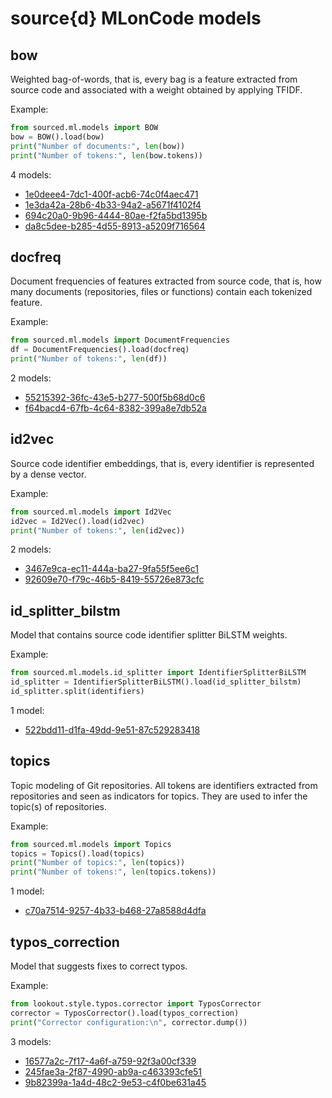 source{d} MLonCode models
=========================

## bow
Weighted bag-of-words, that is, every bag is a feature extracted from source code and associated with a weight obtained by applying TFIDF.

Example:

```python
from sourced.ml.models import BOW
bow = BOW().load(bow)
print("Number of documents:", len(bow))
print("Number of tokens:", len(bow.tokens))
```

4 models:

*  [1e0deee4-7dc1-400f-acb6-74c0f4aec471](/bow/1e0deee4-7dc1-400f-acb6-74c0f4aec471.md)
* <default> [1e3da42a-28b6-4b33-94a2-a5671f4102f4](/bow/1e3da42a-28b6-4b33-94a2-a5671f4102f4.md)
*  [694c20a0-9b96-4444-80ae-f2fa5bd1395b](/bow/694c20a0-9b96-4444-80ae-f2fa5bd1395b.md)
*  [da8c5dee-b285-4d55-8913-a5209f716564](/bow/da8c5dee-b285-4d55-8913-a5209f716564.md)

## docfreq
Document frequencies of features extracted from source code, that is, how many documents (repositories, files or functions) contain each tokenized feature.

Example:

```python
from sourced.ml.models import DocumentFrequencies
df = DocumentFrequencies().load(docfreq)
print("Number of tokens:", len(df))
```

2 models:

*  [55215392-36fc-43e5-b277-500f5b68d0c6](/docfreq/55215392-36fc-43e5-b277-500f5b68d0c6.md)
* <default> [f64bacd4-67fb-4c64-8382-399a8e7db52a](/docfreq/f64bacd4-67fb-4c64-8382-399a8e7db52a.md)

## id2vec
Source code identifier embeddings, that is, every identifier is represented by a dense vector.

Example:

```python
from sourced.ml.models import Id2Vec
id2vec = Id2Vec().load(id2vec)
print("Number of tokens:", len(id2vec))
```

2 models:

*  [3467e9ca-ec11-444a-ba27-9fa55f5ee6c1](/id2vec/3467e9ca-ec11-444a-ba27-9fa55f5ee6c1.md)
* <default> [92609e70-f79c-46b5-8419-55726e873cfc](/id2vec/92609e70-f79c-46b5-8419-55726e873cfc.md)

## id_splitter_bilstm
Model that contains source code identifier splitter BiLSTM weights.

Example:

```python
from sourced.ml.models.id_splitter import IdentifierSplitterBiLSTM
id_splitter = IdentifierSplitterBiLSTM().load(id_splitter_bilstm)
id_splitter.split(identifiers)
```

1 model:

* <default> [522bdd11-d1fa-49dd-9e51-87c529283418](/id_splitter_bilstm/522bdd11-d1fa-49dd-9e51-87c529283418.md)

## topics
Topic modeling of Git repositories. All tokens are identifiers extracted from repositories and seen as indicators for topics. They are used to infer the topic(s) of repositories.

Example:

```python
from sourced.ml.models import Topics
topics = Topics().load(topics)
print("Number of topics:", len(topics))
print("Number of tokens:", len(topics.tokens))
```

1 model:

* <default> [c70a7514-9257-4b33-b468-27a8588d4dfa](/topics/c70a7514-9257-4b33-b468-27a8588d4dfa.md)

## typos_correction
Model that suggests fixes to correct typos.

Example:

```python
from lookout.style.typos.corrector import TyposCorrector
corrector = TyposCorrector().load(typos_correction)
print("Corrector configuration:\n", corrector.dump())
```

3 models:

*  [16577a2c-7f17-4a6f-a759-92f3a00cf339](/typos_correction/16577a2c-7f17-4a6f-a759-92f3a00cf339.md)
*  [245fae3a-2f87-4990-ab9a-c463393cfe51](/typos_correction/245fae3a-2f87-4990-ab9a-c463393cfe51.md)
* <default> [9b82399a-1a4d-48c2-9e53-c4f0be631a45](/typos_correction/9b82399a-1a4d-48c2-9e53-c4f0be631a45.md)
